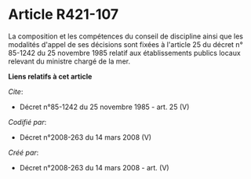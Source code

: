 # Article R421-107

La composition et les compétences du conseil de discipline ainsi que les modalités d'appel de ses décisions sont fixées à
l'article 25 du décret n° 85-1242 du 25 novembre 1985 relatif aux établissements publics locaux relevant du ministre chargé
de la mer.

**Liens relatifs à cet article**

_Cite_:

  - Décret n°85-1242 du 25 novembre 1985 - art. 25 (V)

_Codifié par_:

  - Décret n°2008-263 du 14 mars 2008 (V)

_Créé par_:

  - Décret n°2008-263 du 14 mars 2008 - art. (V)
